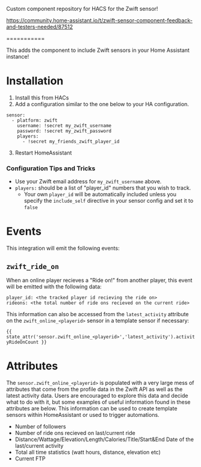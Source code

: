 Custom component repository for HACS for the Zwift sensor!

https://community.home-assistant.io/t/zwift-sensor-component-feedback-and-testers-needed/87512


===========

This adds the component to include Zwift sensors in your Home Assistant instance!

Installation
===

1. Install this from HACs
2. Add a configuration similar to the one below to your HA configuration.

```
sensor:
  - platform: zwift
    username: !secret my_zwift_username
    password: !secret my_zwift_password
    players:
      - !secret my_friends_zwift_player_id
```

3. Restart HomeAssistant

### Configuration Tips and Tricks

* Use your Zwift email address for `my_zwift_username` above.
* `players:` should be a list of "player_id" numbers that you wish to track. 
  * Your own `player_id` will be automatically included unless you specify the `include_self` directive in your sensor config and set it to `false`

Events
===

This integration will emit the following events:

## `zwift_ride_on`

When an online player recieves a "Ride on!" from another player, this event will be emitted with the following data:

```
player_id: <the tracked player id recieving the ride on>
rideons: <the total number of ride ons recieved on the current ride>
```

This information can also be accessed from the `latest_activity` attribute on the `zwift_online_<playerid>` sensor in a template sensor if necessary:

`{{ state_attr('sensor.zwift_online_<playerid>','latest_activity').activityRideOnCount }}`

Attributes
===

The `sensor.zwift_online_<playerid>` is populated with a very large mess of attributes that come from the profile data in the Zwift API as well as the latest activity data. Users are encouraged to explore this data and decide what to do with it, but some examples of useful information found in these attributes are below. This information can be used to create template sensors within HomeAssistant or used to trigger automations.

* Number of followers
* Number of ride ons recieved on last/current ride
* Distance/Wattage/Elevation/Length/Calories/Title/Start&End Date of the last/current activity
* Total all time statistics (watt hours, distance, elevation etc)
* Current FTP
